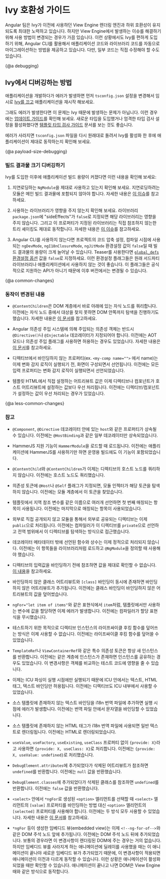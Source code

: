 <!--
# Ivy compatibility guide
-->
# Ivy 호환성 가이드

<!--
The Angular team has worked hard to ensure Ivy is as backwards-compatible with the previous rendering engine ("View Engine") as possible.
However, in rare cases, minor changes were necessary to ensure that the Angular's behavior was predictable and consistent, correcting issues in the View Engine implementation.
In order to smooth the transition, we have provided automated migrations wherever possible so your application and library code is migrated automatically by the CLI.
That said, some applications will likely need to apply some manual updates.
-->
Angular 팀은 Ivy가 이전에 사용하던 View Engine 렌더링 엔진과 하위 호환성이 유지되도록 최대한 노력하고 있습니다.
하지만 View Engine에서 발생하는 이슈를 해결하기 위해 사용 방법이 변경되는 경우가 가끔 있습니다.
이런 상황에서도 Ivy를 편하게 도입하기 위해, Angular CLI를 활용해서 애플리케이션 코드와 라이브러리 코드를 자동으로 마이그레이션하는 방법을 제공하고 있습니다.
다만, 일부 코드는 직접 수정해야 할 수도 있습니다.


{@a debugging}
<!--
## How to debug errors with Ivy
-->
## Ivy에서 디버깅하는 방법

<!--
If you're seeing errors, first temporarily [turn off Ivy](guide/ivy#opting-out-of-angular-ivy) in your `tsconfig.json` and re-start your app.

If you're still seeing the errors, they are not specific to Ivy. In this case, you may want to consult the [general update guide](guide/updating-to-version-11). If you've opted into any of the new, stricter type-checking settings, you may also want to check out the [template type-checking guide](guide/template-typecheck).

If the errors are gone, switch back to Ivy by removing the changes to the `tsconfig.json` and review the list of expected changes below.
-->
애플리케이션을 개발하다가 에러가 발생하면 먼저 `tsconfig.json` 설정을 변경해서 임시로 [Ivy를 끄고](guide/ivy#opting-out-of-angular-ivy) 애플리케이션을 재시작 해보세요.

그래도 에러가 발생한다면 이 문제는 Ivy 때문에 발생하는 문제가 아닙니다.
이런 경우에는 [업데이트 가이드](guide/updating-to-version-11)를 확인해 보세요.
새로운 타입을 도입했거나 엄격한 타입 검사 설정을 활성화했다면 [템플릿 타입 검사 가이드](guide/template-typecheck) 문서를 보는 것도 좋습니다.

에러가 사라지면 `tsconfig.json` 파일을 다시 원래대로 돌려서 Ivy를 활성화 한 후에 애플리케이션이 제대로 동작하는지 확인해 보세요.


{@a payload-size-debugging}
<!--
### Payload size debugging
-->
### 빌드 결과물 크기 디버깅하기

<!--
If you notice that the size of your application's main bundle has increased with Ivy, you may want to check the following:

1. Verify that the components and `NgModules` that you want to be lazy loaded are only imported in lazy modules.
Anything that you import outside lazy modules can end up in the main bundle.
See more details in the original issue [here](https://github.com/angular/angular-cli/issues/16146#issuecomment-557559287).

1. Check that imported libraries have been marked side-effect-free.
If your app imports from shared libraries that are meant to be free from side effects, add "sideEffects": false to their `package.json`.
This will ensure that the libraries will be properly tree-shaken if they are imported but not directly referenced.
See more details in the original issue [here](https://github.com/angular/angular-cli/issues/16799#issuecomment-580912090).

1. Projects not using Angular CLI will see a significant size regression unless they update their minifier settings and set compile-time constants `ngDevMode`, `ngI18nClosureMode` and `ngJitMode` to `false` (for Terser, please set these to `false` via [`global_defs` config option](https://terser.org/docs/api-reference.html#conditional-compilation)).
Please note that these constants are not meant to be used by 3rd party library or application code as they are not part of our public api surface and might change in the future.
-->
Ivy를 도입한 이후에 애플리케이션 빌드 용량이 커졌다면 이런 내용을 확인해 보세요:

1. 지연로딩하는 `NgModule`을 제대로 사용하고 있는지 확인해 보세요.
지연로딩하려는 모듈은 메인 빌드 결과물에 포함되지 않아야 합니다.
자세한 내용은 [이 이슈](https://github.com/angular/angular-cli/issues/16146#issuecomment-557559287)를 참고하세요.

1. 사용하는 라이브러리가 영향을 주지 않는지 확인해 보세요.
라이브러리 `package.json`에 "sideEffects"가 `false`로 지정되면 해당 라이브러리는 영향을 주지 않습니다.
그리고 이 프로퍼티가 지정된 라이브러리는 직접 참조하지 않는한 트리 셰이킹도 제대로 동작합니다.
자세한 내용은 [이 이슈](https://github.com/angular/angular-cli/issues/16799#issuecomment-580912090)를 참고하세요.

1. Angular CLI를 사용하지 않는다면 프로젝트의 코드 압축 설정, 컴파일 시점에 사용되는 `ngDevMode`, `ngI18nClosureMode`, `ngJitMode` 환경설정 값이 `false`일 때 빌드 결과물의 용량이 크게 늘어날 수 있습니다.
Teaser를 사용한다면 [`global_defs` 환경설정 옵션](https://terser.org/docs/api-reference.html#conditional-compilation) 값을 `false`로 지정하세요.
이런 환경설정 플래그들은 원래 서드파티 라이브러리나 애플리케이션에서 사용하지 않는 것이 좋습니다.
이 플래그들은 공식적으로 지원하는 API가 아니기 때문에 이후 버전에서는 변경될 수 있습니다.


{@a common-changes}
<!--
### Changes you may see
-->
### 동작이 변경된 내용

<!--
* By default, `@ContentChildren` queries will only search direct child nodes in the DOM hierarchy (previously, they would search any nesting level in the DOM as long as another directive wasn't matched above it). See further [details](guide/ivy-compatibility-examples#content-children-descendants).

* All classes that use Angular DI must have an Angular decorator like `@Directive()` or `@Injectable` (previously, undecorated classes were allowed in AOT mode only or if injection flags were used). See further [details](guide/ivy-compatibility-examples#undecorated-classes).

* Unbound inputs for directives (e.g. name in `<my-comp name="">`) are now set upon creation of the view, before change detection runs (previously, all inputs were set during change detection).

* Static attributes set directly in the HTML of a template will override any conflicting host attributes set by directives or components (previously, static host attributes set by directives / components would override static template attributes if conflicting).
-->
* `@ContentChildren`은 DOM 계층에서 바로 아래에 있는 자식 노드를 쿼리합니다.
이전에는 자식 노드 중에서 대상을 찾지 못하면 DOM 안쪽까지 탐색을 진행하기도 했습니다.
자세한 내용은 [이 문서](guide/ivy-compatibility-examples#content-children-descendants)를 참고하세요.

* Angular 의존성 주입 시스템에 의해 주입되는 의존성 객체는 반드시 `@Directive()`나 `@Injectable` 데코레이터가 지정되어야 합니다.
이전에는 AOT 모드나 의존성 주입 플래그를 사용하면 허용하는 경우도 있었습니다.
자세한 내용은 [이 문서](guide/ivy-compatibility-examples#undecorated-classes)를 참고하세요.

* 디렉티브에서 바인딩하지 않는 프로퍼티(ex. `<my-comp name="">` 에서 name)는 이제 변화 감지 로직이 실행되기 전, 화면이 구성되면서 선언됩니다.
이전에는 모든 입력 프로퍼티는 변화 감지 로직이 실행되면서 선언되었습니다.

* 템플릿 HTML에서 직접 설정하는 어트리뷰트 값은 이제 디렉티브나 컴포넌트가 호스트 어트리뷰트에 설정하는 값보다 우선 처리됩니다.
이전에는 디렉티브/컴포넌트가 설정하는 값이 우선 처리되는 경우가 있었습니다.


{@a less-common-changes}
<!--
### Less common changes
-->
### 참고

<!--
* Properties like `host` inside `@Component` and `@Directive` decorators can be inherited (previously, only properties with explicit field decorators like `@HostBinding` would be inherited).

* HammerJS support is opt-in through importing the `HammerModule` (previously, it was always included in production bundles regardless of whether the app used HammerJS).

* `@ContentChild` and `@ContentChildren` queries will no longer be able to match their directive's own host node (previously, these queries would match the host node in addition to its content children).

* If a token is injected with the `@Host` or `@Self` flag, the module injector is not searched for that token (previously, tokens marked with these flags would still search at the module level).

* When accessing multiple local refs with the same name in template bindings, the first is matched (previously, the last instance was matched).

* Directives that are used in an exported module (but not exported themselves) are exported publicly (previously, the compiler would automatically write a private, aliased export that it could use its global knowledge to resolve downstream).

* Foreign functions or foreign constants in decorator metadata aren't statically resolvable (previously, you could import a constant or function from another compilation unit, like a library, and use that constant/function in your `@NgModule` definition).

* Forward references to directive inputs accessed through local refs are no longer supported by default. [details](guide/ivy-compatibility-examples#forward-refs-directive-inputs)

* If there is both an unbound class attribute and a `[class]` binding, the classes in the unbound attribute will also be added (previously, the class binding would overwrite classes in the unbound attribute).

* It is now an error to assign values to template-only variables like `item` in `ngFor="let item of items"` (previously, the compiler would ignore these assignments).

* It's no longer possible to overwrite lifecycle hooks with mocks on directive instances for testing (instead, modify the lifecycle hook on the directive type itself).

* Special injection tokens (such as `TemplateRef` or `ViewContainerRef`) return a new instance whenever they are requested (previously, instances of special tokens were shared if requested on the same node). This primarily affects tests that do identity comparison of these objects.

* ICU parsing happens at runtime, so only text, HTML tags and text bindings are allowed inside ICU cases (previously, directives were also permitted inside ICUs).

* Adding text bindings into i18n translations that are not present in the source template itself will throw a runtime error (previously, including extra bindings in translations was permitted).

* Extra HTML tags in i18n translations that are not present in the source template itself will be rendered as plain text (previously, these tags would render as HTML).

* Providers formatted as `{provide: X}` without a `useValue`, `useFactory`, `useExisting`, or `useClass` property are treated like `{provide: X, useClass: X}` (previously, it defaulted to `{provide: X, useValue: undefined}`).

* `DebugElement.attributes` returns `undefined` for attributes that were added and then subsequently removed (previously, attributes added and later removed would have a value of `null`).

* `DebugElement.classes` returns `undefined` for classes that were added and then subsequently removed (previously, classes added and later removed would have a value of `false`).

* If selecting the native `<option>` element in a `<select>` where the `<option>`s are created via `*ngFor`, use the `[selected]` property of an `<option>` instead of binding to the `[value]` property of the `<select>` element (previously, you could bind to either.) [details](guide/ivy-compatibility-examples#select-value-binding)

* Embedded views (such as ones created by `*ngFor`) are now inserted in front of anchor DOM comment node (e.g. `<!-ng-for-of->`) rather than behind it as was the case previously.
In most cases this does not have any impact on rendered DOM.
In some cases (such as animations delaying the removal of an embedded view) any new embedded views will be inserted after the embedded view being animated away.
This difference only last while the animation is active, and might alter the visual appearance of the animation.
Once the animation is finished the resulting rendered DOM is identical to that rendered with View Engine.
-->
* `@Component`, `@Directive` 데코레이터 안에 있는 `host`와 같은 프로퍼티가 상속될 수 있습니다.
이전에는 `@HostBinding`과 같은 일부 데코레이터만 상속되었습니다.

* HammerJS 지원 기능이 `HammerModule`을 로드할 때 로드됩니다.
이전에는 애플리케이션에 HammerJS를 사용하기만 하면 운영용 빌드에도 이 기능이 포함되었습니다.

* `@ContentChild`와 `@ContentChildren`가 이제는 디렉티브의 호스트 노드를 쿼리하지 않습니다.
이전에는 호스트 노드도 쿼리했습니다.

* 의존성 토큰에 `@Host`나 `@Self` 플래그가 지정되면, 모듈 인젝터가 해당 토큰을 탐색하지 않습니다.
이전에는 모듈 계층에서 이 토큰을 찾았습니다.

* 템플릿에서 지역 참조 변수를 같은 이름으로 여러개 선언하면 첫 번째 매칭되는 항목이 사용됩니다.
이전에는 마지막으로 매칭되는 항목이 사용되었습니다.

* 외부로 직접 공개되지 않고 모듈을 통해서 외부로 공유되는 디렉티브는 이제 `public`으로 처리됩니다.
이전에는 컴파일러가 이 디렉티브를 `private`으로 선언하고 전역 범위에서 이 디렉티브를 탐색하는 방식으로 접근했습니다.

* 데코레이터 메타데이터 밖에 선언된 함수와 상수는 이제 정적으로 처리되지 않습니다.
이전에는 이 항목들을 라이브러리처럼 로드하고 `@NgModule`을 정의할 때 사용해야 했습니다.

* 디렉티브의 입력값을 바인딩하기 전에 참조하면 값을 제대로 확인할 수 없습니다.
[이 내용](guide/ivy-compatibility-examples#forward-refs-directive-inputs)을 참고하세요.

* 바인딩하지 않은 클래스 어트리뷰트와 `[class]` 바인딩이 동시에 존재하면 바인딩하지 않은 어트리뷰트가 추가됩니다.
이전에는 클래스 바인딩이 바인딩하지 않은 어트리뷰트의 값을 덮어썼습니다.

* `ngFor="let item of items"`와 같은 표현식에서 `item`처럼, 템플릿에서만 사용하는 변수에 값을 할당하면 이제 에러가 발생합니다.
이전에는 컴파일러가 할당 표현식을 무시했습니다.

* 테스트하기 위한 목적으로 디렉티브 인스턴스의 라이프싸이클 후킹 함수를 덮어쓰는 방식은 이제 사용할 수 없습니다.
이전에는 라이프싸이클 후킹 함수를 덮어쓸 수 있었습니다.

* `TemplateRef`나 `ViewContainerRef`와 같은 특수 의존성 토큰은 항상 새 인스턴스를 반환합니다.
이전에는 같은 계층에 인스턴스가 존재하면 인스턴스를 공유하는 경우도 있었습니다.
이 변경사항은 객체를 비교하는 테스트 코드에 영향을 줄 수 있습니다.

* 이제는 ICU 파싱이 실행 시점에만 실행되기 때문에 ICU 안에서는 텍스트, HTML 태그, 텍스트 바인딩만 허용됩니다.
이전에는 디렉티브도 ICU 내부에서 사용할 수 있었습니다.

* 소스 템플릿에 존재하지 않는 텍스트 바인딩을 i18n 번역 파일에 추가하면 실행 시점에 에러가 발생합니다.
이전에는 번역 파일 안에서 문자열을 바인딩할 수 있었습니다.

* 소스 템플릿에 존재하지 않는 HTML 태그가 i18n 번역 파일에 사용되면 일반 텍스트로 렌더링됩니다.
이전에는 HTML로 렌더링되었습니다.

* `useValue`, `useFactory`, `useExisting`, `useClass` 프로퍼티 없이 `{provide: X}`라고 사용하면 `{provide: X, useClass: X}`로 처리합니다.
이전에는 `{provide: X, useValue: undefined}`로 처리했습니다.

* `DebugElement.attributes`에 추가되었다가 삭제된 어트리뷰트가 참조하면 `undefined`를 반환합니다.
이전에는 `null` 값을 반환했습니다.

* `DebugElement.classes`에 추가되었다가 삭제된 클래스를 참조하면 `undefined`를 반환합니다.
이전에는 `false` 값을 반환했습니다.

* `<select>` 안에서 `*ngFor`로 생성된 `<option>` 엘리먼트를 선택할 때 `<select>` 엘리먼트의 `[value]` 프로퍼티를 바인딩하는 방법 대신 `<option>` 엘리먼트의 `[selected]` 프로퍼티를 사용해야 합니다.
이전에는 두 방식 모두 사용할 수 있었습니다.
자세한 내용은 [이 문서](guide/ivy-compatibility-examples#select-value-binding)를 참고하세요.

* `*ngFor` 등이 생성한 임베디드 뷰(embedded view)는 이제 `<!--ng-for-of-->`와 같은 DOM 주석 노드 앞에 추가됩니다.
이전에는 DOM 주석 노드 뒤에 추가되었습니다.
보통의 경우라면 이 변경사항이 렌더링된 DOM에 주는 경우는 거의 없습니다.
하지만 임베디드 뷰를 사라지게 하는 애니메이션에 딜레이를 사용했을 때는 이 애니메이션이 끝나야 새로운 임베디드 뷰가 추가되었기 때문에, 이 변경사항이 적용되면 애니메이션이 이전과 다르게 동작할 수 있습니다.
이런 상황은 애니메이션이 활성화되었을 때만 확인할 수 있습니다.
애니메이션이 끝나고 나면 DOM은 View Engine 때와 같은 방식으로 동작합니다.